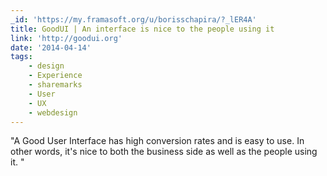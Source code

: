 ```yaml
---
_id: 'https://my.framasoft.org/u/borisschapira/?_lER4A'
title: GoodUI | An interface is nice to the people using it
link: 'http://goodui.org'
date: '2014-04-14'
tags:
    - design
    - Experience
    - sharemarks
    - User
    - UX
    - webdesign
---
```


<div class="markdown"><p>&quot;A Good User Interface has high conversion rates and is easy to use. In other words, it's nice to both the business side as well as the people using it. &quot;
</p></div>
